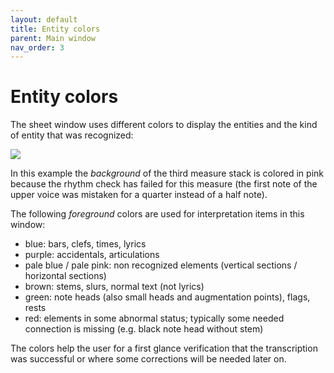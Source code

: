 ```yaml
---
layout: default
title: Entity colors
parent: Main window
nav_order: 3
---
```

# Entity colors

The sheet window uses different colors to display the entities and the kind of entity that was
recognized:

![](../../assets/images/entity_colors.png)

In this example the _background_ of the third measure stack is colored in pink because the rhythm
check has failed for this measure (the first note of the upper voice was mistaken for a quarter
instead of a half note).

The following _foreground_ colors are used for interpretation items in this window:

* blue: bars, clefs, times, lyrics
* purple: accidentals, articulations
* pale blue / pale pink: non recognized elements (vertical sections / horizontal sections)
* brown: stems, slurs, normal text (not lyrics)
* green: note heads (also small heads and augmentation points), flags, rests
* red: elements in some abnormal status; typically some needed connection is missing
(e.g. black note head without stem)

The colors help the user for a first glance verification that the transcription was successful
or where some corrections will be needed later on.
